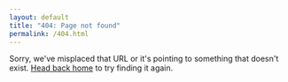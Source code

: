 ```yaml
---
layout: default
title: "404: Page not found"
permalink: /404.html
---
```


<div class="notfound">
  <p class="lead">Sorry, we've misplaced that URL or it's pointing to something that doesn't exist.
    <a href="/">Head back home</a> to try finding it again.</p>
</div>
